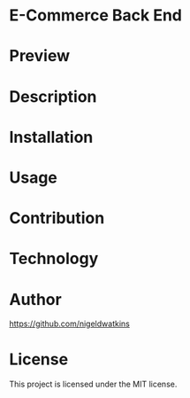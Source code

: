 # E-Commerce Back End

# Preview

# Description

# Installation

# Usage

# Contribution

# Technology

# Author 
https://github.com/nigeldwatkins 

# License
This project is licensed under the MIT license.